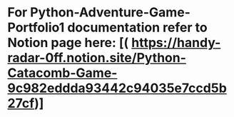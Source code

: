 #  For Python-Adventure-Game-Portfolio1 documentation refer to Notion page here: [( https://handy-radar-0ff.notion.site/Python-Catacomb-Game-9c982eddda93442c94035e7ccd5b27cf)]
